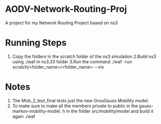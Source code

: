 # AODV-Network-Routing-Proj
A project for my Network Routing Project  based on ns3


# Running Steps
1. Copy the folders in the scratch folder of the ns3 simulation
2.Build ns3 using ./waf in ns3.33 folder
3.Run the command ./waf -run scratch/<folder_name>/<folder_name> --vis


# Notes
1. The Mob_2_test_final tests just the new GrouGauss Mobility model.
2. To make sure to make all the members private to public in the gauss-markov-mobility-model. h in the folder src/mobility/model and build it again ./waf

